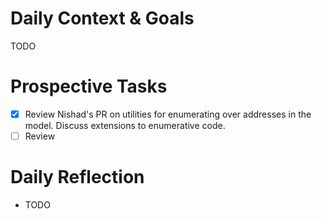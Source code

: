 # Daily Context & Goals

TODO

# Prospective Tasks

* [X] Review Nishad's PR on utilities for enumerating over addresses in the
      model. Discuss extensions to enumerative code.
* [ ] Review 

# Daily Reflection

* TODO
